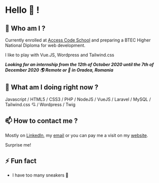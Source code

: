 # Hello 👋 !

## 🔭 Who am I ?

Currently enrolled at [Access Code School](https://www.accesscodeschool.fr) and preparing a BTEC Higher National Diploma for web development.

I like to play with Vue.JS, Wordpress and Tailwind.css

***Looking for an internship from the 12th of October 2020 until the 7th of December 2020  :earth_americas: Remote or :office: in Oradea, Romania*** 

## 🌱 What am I doing right now ?

Javascript / HTML5 / CSS3 / PHP / NodeJS / VueJS / Laravel / MySQL / Tailwind.css :cupid: / Wordpress / Twig

## 📫 How to contact me ?

Mostly on [LinkedIn](https://www.linkedin.com/in/guillaumeblondel/), my [email](mailto:gllmblndl@gmail.com) or you can pay me a visit on my [website](https://blondelguillau.me).

Surprise me!

## ⚡ Fun fact

* I have too many sneakers :athletic_shoe:
